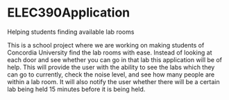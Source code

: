 # ELEC390Application
Helping students finding available lab rooms

This is a school project where we are working on making students of Concordia University find the lab rooms with ease. 
Instead of looking at each door and see whether you can go in that lab this application will be of help.
This will provide the user with the ability to see the labs which they can go to currently, check the noise level, and see how many people are within a lab room.
It will also notify the user whether there will be a certain lab being held 15 minutes before it is being held.
